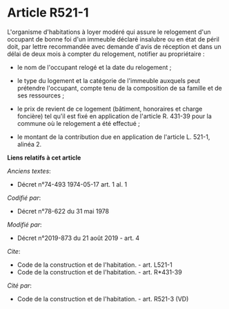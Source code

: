 # Article R521-1

L'organisme d'habitations à loyer modéré qui assure le relogement d'un occupant de bonne foi d'un immeuble déclaré insalubre
ou en état de péril doit, par lettre recommandée avec demande d'avis de réception et dans un délai de deux mois à compter du
relogement, notifier au propriétaire :

- le nom de l'occupant relogé et la date du relogement ;

- le type du logement et la catégorie de l'immeuble auxquels peut prétendre l'occupant, compte tenu de la composition de sa
famille et de ses ressources ;

- le prix de revient de ce logement (bâtiment, honoraires et charge foncière) tel qu'il est fixé en application de l'article
R. 431-39 pour la commune où le relogement a été effectué ;

- le montant de la contribution due en application de l'article L. 521-1, alinéa 2.

**Liens relatifs à cet article**

_Anciens textes_:

  - Décret n°74-493 1974-05-17 art. 1 al. 1

_Codifié par_:

  - Décret n°78-622 du 31 mai 1978

_Modifié par_:

  - Décret n°2019-873 du 21 août 2019 - art. 4

_Cite_:

  - Code de la construction et de l'habitation. - art. L521-1
  - Code de la construction et de l'habitation. - art. R*431-39

_Cité par_:

  - Code de la construction et de l'habitation. - art. R521-3 (VD)
